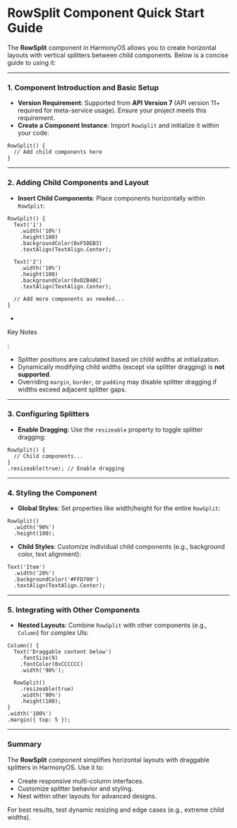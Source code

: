 # RowSplit Component Quick Start Guide

The **RowSplit** component in HarmonyOS allows you to create horizontal layouts with vertical splitters between child components. Below is a concise guide to using it:

------

### 1. Component Introduction and Basic Setup

- **Version Requirement**: Supported from **API Version 7** (API version 11+ required for meta-service usage). Ensure your project meets this requirement.
- **Create a Component Instance**:
   Import `RowSplit` and initialize it within your code:

```
RowSplit() {
  // Add child components here
}
```

------

### 2. Adding Child Components and Layout

- **Insert Child Components**: Place components horizontally within `RowSplit`:

```
RowSplit() {
  Text('1')
    .width('10%')
    .height(100)
    .backgroundColor(0xF5DEB3)
    .textAlign(TextAlign.Center);
  
  Text('2')
    .width('10%')
    .height(100)
    .backgroundColor(0xD2B48C)
    .textAlign(TextAlign.Center);
  
  // Add more components as needed...
}
```

- 

  Key Notes

  :

  - Splitter positions are calculated based on child widths at initialization.
  - Dynamically modifying child widths (except via splitter dragging) is **not supported**.
  - Overriding `margin`, `border`, or `padding` may disable splitter dragging if widths exceed adjacent splitter gaps.

------

### 3. Configuring Splitters

- **Enable Dragging**: Use the `resizeable` property to toggle splitter dragging:

```
RowSplit() {
  // Child components...
}
.resizeable(true); // Enable dragging
```

------

### 4. Styling the Component

- **Global Styles**: Set properties like width/height for the entire `RowSplit`:

```
RowSplit()
  .width('90%')
  .height(100);
```

- **Child Styles**: Customize individual child components (e.g., background color, text alignment):

```
Text('Item')
  .width('20%')
  .backgroundColor('#FFD700')
  .textAlign(TextAlign.Center);
```

------

### 5. Integrating with Other Components

- **Nested Layouts**: Combine `RowSplit` with other components (e.g., `Column`) for complex UIs:

```
Column() {
  Text('Draggable content below')
    .fontSize(9)
    .fontColor(0xCCCCCC)
    .width('90%');
  
  RowSplit()
    .resizeable(true)
    .width('90%')
    .height(100);
}
.width('100%')
.margin({ top: 5 });
```

------

### Summary

The **RowSplit** component simplifies horizontal layouts with draggable splitters in HarmonyOS. Use it to:

- Create responsive multi-column interfaces.
- Customize splitter behavior and styling.
- Nest within other layouts for advanced designs.

For best results, test dynamic resizing and edge cases (e.g., extreme child widths).